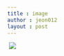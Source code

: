 ```yaml
---
title : image
author : jeon012
layout : post
---
```

<img src="{{ 'assets/images/pic03.jpg' | relative_url }}" alt="" />
<img src = "/Users/youngone/jeonlego012.github.io/jeonlego012.github.io/_posts/maxresdefault.jpg" />
